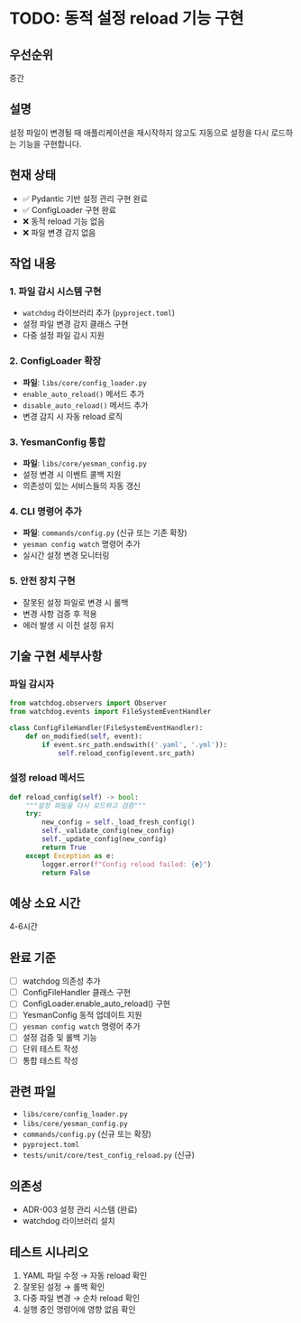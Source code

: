 # TODO: 동적 설정 reload 기능 구현

## 우선순위
중간

## 설명
설정 파일이 변경될 때 애플리케이션을 재시작하지 않고도 자동으로 설정을 다시 로드하는 기능을 구현합니다.

## 현재 상태
- ✅ Pydantic 기반 설정 관리 구현 완료
- ✅ ConfigLoader 구현 완료
- ❌ 동적 reload 기능 없음
- ❌ 파일 변경 감지 없음

## 작업 내용

### 1. 파일 감시 시스템 구현
- `watchdog` 라이브러리 추가 (`pyproject.toml`)
- 설정 파일 변경 감지 클래스 구현
- 다중 설정 파일 감시 지원

### 2. ConfigLoader 확장
- **파일**: `libs/core/config_loader.py`
- `enable_auto_reload()` 메서드 추가
- `disable_auto_reload()` 메서드 추가
- 변경 감지 시 자동 reload 로직

### 3. YesmanConfig 통합
- **파일**: `libs/core/yesman_config.py`
- 설정 변경 시 이벤트 콜백 지원
- 의존성이 있는 서비스들의 자동 갱신

### 4. CLI 명령어 추가
- **파일**: `commands/config.py` (신규 또는 기존 확장)
- `yesman config watch` 명령어 추가
- 실시간 설정 변경 모니터링

### 5. 안전 장치 구현
- 잘못된 설정 파일로 변경 시 롤백
- 변경 사항 검증 후 적용
- 에러 발생 시 이전 설정 유지

## 기술 구현 세부사항

### 파일 감시자
```python
from watchdog.observers import Observer
from watchdog.events import FileSystemEventHandler

class ConfigFileHandler(FileSystemEventHandler):
    def on_modified(self, event):
        if event.src_path.endswith(('.yaml', '.yml')):
            self.reload_config(event.src_path)
```

### 설정 reload 메서드
```python
def reload_config(self) -> bool:
    """설정 파일을 다시 로드하고 검증"""
    try:
        new_config = self._load_fresh_config()
        self._validate_config(new_config)
        self._update_config(new_config)
        return True
    except Exception as e:
        logger.error(f"Config reload failed: {e}")
        return False
```

## 예상 소요 시간
4-6시간

## 완료 기준
- [ ] watchdog 의존성 추가
- [ ] ConfigFileHandler 클래스 구현
- [ ] ConfigLoader.enable_auto_reload() 구현
- [ ] YesmanConfig 동적 업데이트 지원
- [ ] `yesman config watch` 명령어 추가
- [ ] 설정 검증 및 롤백 기능
- [ ] 단위 테스트 작성
- [ ] 통합 테스트 작성

## 관련 파일
- `libs/core/config_loader.py`
- `libs/core/yesman_config.py`
- `commands/config.py` (신규 또는 확장)
- `pyproject.toml`
- `tests/unit/core/test_config_reload.py` (신규)

## 의존성
- ADR-003 설정 관리 시스템 (완료)
- watchdog 라이브러리 설치

## 테스트 시나리오
1. YAML 파일 수정 → 자동 reload 확인
2. 잘못된 설정 → 롤백 확인
3. 다중 파일 변경 → 순차 reload 확인
4. 실행 중인 명령어에 영향 없음 확인